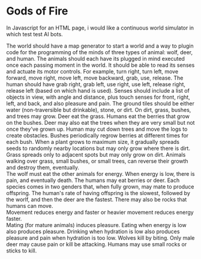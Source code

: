 # Gods of Fire

In Javascript for an HTML page, i would like a continuous world simulator in 
which test test AI bots.  

The world should have a map generator to start a world 
and a way to plugin code for the programming of the minds of three types of 
animal: wolf, deer, and human.  The animals should each have its plugged in mind 
executed once each passing moment in the world.  It should be able to read its 
senses and actuate its motor controls.  For example, turn right, turn left, move 
forward, move right, move left, move backward, grab, use, release.  The human 
should have grab right, grab left, use right, use left, release right, release 
left (based on which hand is used).  Senses should include a list of objects in 
view, with angle and distance, plus touch senses for front, right, left, and 
back, and also pleasure and pain.  The ground tiles should be either water 
(non-traversible but drinkable), stone, or dirt.  On dirt, grass, bushes, and 
trees may grow.  Deer eat the grass.  Humans eat the berries that grow on the 
bushes.  Deer may also eat the trees when they are very small but not once 
they've grown up.  Human may cut down trees and move the logs to create 
obstacles.  Bushes periodically regrow berries at different times for each bush. 
 When a plant grows to maximum size, it gradually spreads seeds to randomly 
nearby locations but may only grow where there is dirt.  Grass spreads only to 
adjacent spots but may only grow on dirt.  Animals walking over grass, small 
bushes, or small trees, can reverse their growth and destroy them, eventually.  
The wolf must eat the other animals for energy.  When energy is low, there is 
pain, and eventually death.  The humans may eat berries or deer.  Each species 
comes in two genders that, when fully grown, may mate to produce offspring.  The 
human's rate of having offspring is the slowest, followed by the worlf, and then 
the deer are the fastest.  There may also be rocks that humans can move.  
Movement reduces energy and faster or heavier movement reduces energy faster.  
Mating (for mature animals) induces pleasure.  Eating when energy is low also 
produces pleasure.  Drinking when hydration is low also produces pleasure and 
pain when hydration is too low.  Wolves kill by biting.  Only male deer may 
cause pain or kill be attacking.  Humans may use small rocks or sticks to kill. 
 
